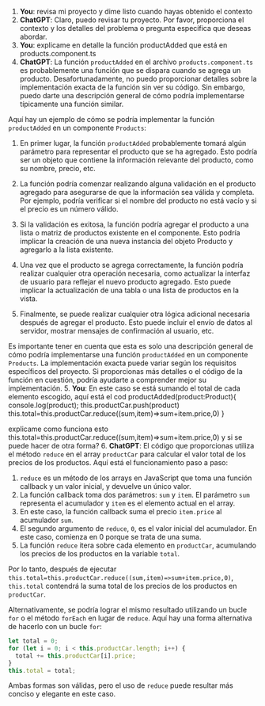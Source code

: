1. **You**: revisa mi proyecto y dime listo cuando hayas obtenido el contexto
2. **ChatGPT**: Claro, puedo revisar tu proyecto. Por favor, proporciona el contexto y los detalles del problema o pregunta específica que deseas abordar.
3. **You**: explicame en detalle la función productAdded que está en products.component.ts
4. **ChatGPT**: La función `productAdded` en el archivo `products.component.ts` es probablemente una función que se dispara cuando se agrega un producto. Desafortunadamente, no puedo proporcionar detalles sobre la implementación exacta de la función sin ver su código. Sin embargo, puedo darte una descripción general de cómo podría implementarse típicamente una función similar.

Aquí hay un ejemplo de cómo se podría implementar la función `productAdded` en un componente `Products`:

1. En primer lugar, la función `productAdded` probablemente tomará algún parámetro para representar el producto que se ha agregado. Esto podría ser un objeto que contiene la información relevante del producto, como su nombre, precio, etc.

2. La función podría comenzar realizando alguna validación en el producto agregado para asegurarse de que la información sea válida y completa. Por ejemplo, podría verificar si el nombre del producto no está vacío y si el precio es un número válido.

3. Si la validación es exitosa, la función podría agregar el producto a una lista o matriz de productos existente en el componente. Esto podría implicar la creación de una nueva instancia del objeto Producto y agregarlo a la lista existente.

4. Una vez que el producto se agrega correctamente, la función podría realizar cualquier otra operación necesaria, como actualizar la interfaz de usuario para reflejar el nuevo producto agregado. Esto puede implicar la actualización de una tabla o una lista de productos en la vista.

5. Finalmente, se puede realizar cualquier otra lógica adicional necesaria después de agregar el producto. Esto puede incluir el envío de datos al servidor, mostrar mensajes de confirmación al usuario, etc.

Es importante tener en cuenta que esta es solo una descripción general de cómo podría implementarse una función `productAdded` en un componente `Products`. La implementación exacta puede variar según los requisitos específicos del proyecto. Si proporcionas más detalles o el código de la función en cuestión, podría ayudarte a comprender mejor su implementación.
5. **You**: En este caso se está sumando el total de cada elemento escogido, aquí está el cod  productAdded(product:Product){
    console.log(product);
    this.productCar.push(product)
    this.total=this.productCar.reduce((sum,item)=>sum+item.price,0)
  }

explicame como funciona esto this.total=this.productCar.reduce((sum,item)=>sum+item.price,0) y si se puede hacer de otra forma?
6. **ChatGPT**: El código que proporcionas utiliza el método `reduce` en el array `productCar` para calcular el valor total de los precios de los productos. Aquí está el funcionamiento paso a paso:

1. `reduce` es un método de los arrays en JavaScript que toma una función callback y un valor inicial, y devuelve un único valor.
2. La función callback toma dos parámetros: `sum` y `item`. El parámetro `sum` representa el acumulador y `item` es el elemento actual en el array.
3. En este caso, la función callback suma el precio `item.price` al acumulador `sum`.
4. El segundo argumento de `reduce`, `0`, es el valor inicial del acumulador. En este caso, comienza en 0 porque se trata de una suma.
5. La función `reduce` itera sobre cada elemento en `productCar`, acumulando los precios de los productos en la variable `total`.

Por lo tanto, después de ejecutar `this.total=this.productCar.reduce((sum,item)=>sum+item.price,0)`, `this.total` contendrá la suma total de los precios de los productos en `productCar`.

Alternativamente, se podría lograr el mismo resultado utilizando un bucle `for` o el método `forEach` en lugar de `reduce`. Aquí hay una forma alternativa de hacerlo con un bucle `for`:

```javascript
let total = 0;
for (let i = 0; i < this.productCar.length; i++) {
  total += this.productCar[i].price;
}
this.total = total;
```

Ambas formas son válidas, pero el uso de `reduce` puede resultar más conciso y elegante en este caso.